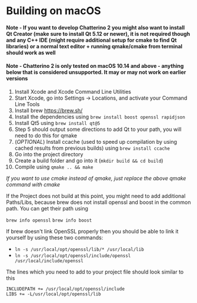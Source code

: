 # Building on macOS

#### Note - If you want to develop Chatterino 2 you might also want to install Qt Creator (make sure to install **Qt 5.12 or newer**), it is not required though and any C++ IDE (might require additional setup for cmake to find Qt libraries) or a normal text editor + running qmake/cmake from terminal should work as well

#### Note - Chatterino 2 is only tested on macOS 10.14 and above - anything below that is considered unsupported. It may or may not work on earlier versions

1. Install Xcode and Xcode Command Line Utilities
2. Start Xcode, go into Settings -> Locations, and activate your Command Line Tools
3. Install brew https://brew.sh/
4. Install the dependencies using `brew install boost openssl rapidjson`
5. Install Qt5 using `brew install qt@5`
6. Step 5 should output some directions to add Qt to your path, you will need to do this for qmake
7. (_OPTIONAL_) Install ccache (used to speed up compilation by using cached results from previous builds) using `brew install ccache`
8. Go into the project directory
9. Create a build folder and go into it (`mkdir build && cd build`)
10. Compile using `qmake .. && make`

_If you want to use cmake instead of qmake, just replace the above qmake command with cmake_

If the Project does not build at this point, you might need to add additional Paths/Libs, because brew does not install openssl and boost in the common path. You can get their path using

`brew info openssl`
`brew info boost`

If brew doesn't link OpenSSL properly then you should be able to link it yourself by using these two commands:

- `ln -s /usr/local/opt/openssl/lib/* /usr/local/lib`
- `ln -s /usr/local/opt/openssl/include/openssl /usr/local/include/openssl`

The lines which you need to add to your project file should look similar to this

```
INCLUDEPATH += /usr/local/opt/openssl/include
LIBS += -L/usr/local/opt/openssl/lib
```
